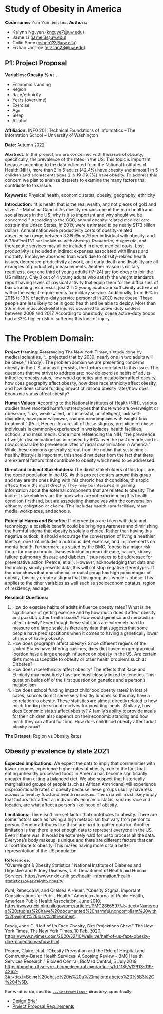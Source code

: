 # Study of Obesity in America 

**Code name:** Yum Yum
test test
**Authors:**
- Kailynn Nguyen (knguye7@uw.edu)
- Jaime Li (jaimel3@uw.edu)
- Collin Shen (cshen123@uw.edu)
- Erzhan Umarov (erzhan23@uw.edu)

## P1: Project Proposal

**Variables: Obesity % vs…**  
- Economic standing
- Region
- Race/ethnicity
- Years (over time)
- Exercise
- Age
- Sleep
- Alcohol

**Affiliation:** INFO 201: Technical Foundations of Informatics – The Information School – University of Washington

**Date:** Autumn 2022

**Abstract:**
In this project, we are concerned with the issue of obesity, specifically, the prevalence of the rates in the US. This topic is important because according to the data collected from the National Institutes of Health (NIH), more than 2 in 5 adults (42.4%) have obesity and almost 1 in 5 children and adolescents ages 2 to 19 (19.3%) have obesity. To address this concern we plan to analyze datasets to examine the many factors that contribute to this issue.

**Keywords:** Physical health, economic status, obesity, geography, ethnicity

**Introduction:** “It is health that is the real wealth, and not pieces of gold and silver.” – Mahatma Gandhi. As obesity remains one of the main health and social issues in the US, why is it so important and why should we be concerned ? According to the CDC, annual obesity-related medical care costs in the United States, in 2019, were estimated to be nearly $173 billion dollars. Annual nationwide productivity costs of obesity-related absenteeism range between $3.38 billion ($79 per individual with obesity) and $6.38 billion ($132 per individual with obesity). Preventive, diagnostic, and therapeutic services may all be included in direct medical costs. Lost productivity is included in indirect expenses associated with illness and mortality. Employee absences from work due to obesity-related health issues, decreased productivity at work, and early death and disability are all examples of productivity measurements. Another reason is military readiness, over one third of young adults (17–24) are too obese to join the US military. Only 3 out of 4 young adults who satisfy the weight standards report having levels of physical activity that equip them for the difficulties of basic training. As a result, just 2 in 5 young adults are sufficiently active and within the weight requirements for military service. Additionally, from 16% in 2015 to 19% of active-duty service personnel in 2020 were obese. These people are less likely to be in good health and be able to deploy. More than 3.6 million musculoskeletal injuries occurred to active-duty soldiers between 2008 and 2017. According to one study, obese active-duty troops had a 33% higher risk of suffering this kind of injury.

# **The Problem Domain:**

**Project framing:**
Referencing The New York Times, a study done by medical scientists, “…projected that by 2030, nearly one in two adults will be obese,” (Brody). The problem domain we are presenting concerns obesity in the U.S. and as it persists, the factors correlated to this issue. The questions that we strive to address are: how do exercise habits of adults influence obesity rates, how would genetics and metabolism affect obesity, how does geography affect obesity, how does race/ethnicity affect obesity, and how does school funding impact childhood obesity rates/how does Economic status affect obesity?

**Human Values:**
According to the National Institutes of Health (NIH), various studies have reported harmful stereotypes that those who are overweight or obese are, “lazy, weak-willed, unsuccessful, unintelligent, lack self-discipline, have poor willpower, and are noncompliant with weight-loss treatment,” (Puhl, Heuer). As a result of these stigmas, prejudice of obese individuals is commonly experienced in workplaces, health facilities, schools, and mass media. Once more referencing the NIH, “the prevalence of weight discrimination has increased by 66% over the past decade, and is now comparable to prevalence rates of racial discrimination in America.” While these opinions generally sprout from the notion that sustaining a healthy lifestyle is important, this should not deter from the fact that there are external factors that contribute to obesity which need to be addressed.

**Direct and Indirect Stakeholders:**
The direct stakeholders of this topic are the obese population in the US. As this project centers around this group and they are the ones living with this chronic health condition, this topic affects them the most directly. They may be interested in gaining information about the external components that are related to obesity. The indirect stakeholders are the ones who are not experiencing this health condition firsthand, but are associating themselves with the conversation either by obligation or choice. This includes health care facilities, mass media, workplaces, and schools.

**Potential Harms and Benefits:**
If interventions are taken with data and technology, a possible benefit could be bringing awareness and diminishing the harmful stigma that obesity is solely a choice. Rather than having this negative outlook, it should encourage the conversation of living a healthier lifestyle, one that includes a nutritious diet, exercise, and improvements on mental health. Furthermore, as stated by the BMC, “obese is a major risk factor for many chronic diseases including heart disease, cancer, kidney failure, pulmonary disease and diabetes,” thus needs to be addressed for preventative action (Pearce, et al.). However, acknowledging that data and technology simply presents data, this will not stop negative stereotypes. If the data shows that one ethnical or racial group has high percentages of obesity, this may create a stigma that this group as a whole is obese. This applies to the other variables as well such as socioeconomic status, region of residency, and age.

**Research Questions:**
1. How do exercise habits of adults influence obesity rates? What is the significance of getting exercise and by how much does it affect obesity and possibly other health issues? How would genetics and metabolism affect obesity? Even though these statistics are extremely hard to measure on a large scale, is there any data that suggests that some people have predispositions when it comes to having a genetically lower chance of having obesity.  
2. How does geography affect obesity? Since different regions of the United States have differing cuisines, does diet based on geographical location have a large enough influence on obesity in the US. Are certain diets more susceptible to obesity or other health problems such as Diabetes?
3. How does race/ethnicity affect obesity? The effects that Race and Ethnicity may most likely have are most closely linked to genetics. This question builds off of the first question on genetics and a person’s metabolism.
4. How does school funding impact childhood obesity rates? In lots of cases, schools do not serve very healthy lunches so this may have a correlation to obesity. These statistics are almost directly related to how much funding the school receives for providing meals. Similarly, how does Economic status affect obesity? A family’s ability to provide meals for their children also depends on their economic standing and how much they can afford for food.
How does childhood obesity affect adult obesity rates?

**The Dataset:**
Region vs Obesity Rates

## Obesity prevalence by state 2021



**Expected Implications:** We expect the data to imply that communities with lower incomes experience higher rates of obesity, due to the fact that eating unhealthy processed foods in America has become significantly cheaper than eating a balanced diet. We also suspect that historically marginalized groups of people (such as African Americans) will experience disproportionate rates of obesity because these groups usually have less access to healthy food and health resources. The data will most likely imply that factors that affect an individual’s economic status, such as race and location, are what affect a person’s likelihood of obesity.


**Limitations:**
There isn't one set factor that contributes to obesity. There are some factors such as having a high metabolism that vary from person to person. Genetic attributes like these are hard to gather data for. Another limitation is that there is not enough data to represent everyone in the US. Even if there was, it would be extremely hard for us to process all the data. Everyone’s body makeup is unique and there are different factors that can all contribute to obesity. This makes having more data a better representation of the US population.

**References:**  
“Overweight & Obesity Statistics.” National Institute of Diabetes and Digestive and Kidney Diseases, U.S. Department of Health and Human Services, https://www.niddk.nih.gov/health-information/health-statistics/overweight-obesity.   

Puhl, Rebecca M, and Chelsea A Heuer. “Obesity Stigma: Important Considerations for Public Health.” American Journal of Public Health, American Public Health Association, June 2010, https://www.ncbi.nlm.nih.gov/pmc/articles/PMC2866597/#:~:text=Numerous%20studies%20have%20documented%20harmful,noncompliant%20with%20weight%2Dloss%20treatment.

Brody, Jane E. “Half of Us Face Obesity, Dire Projections Show.” The New York Times, The New York Times, 10 Feb. 2020, https://www.nytimes.com/2020/02/10/well/live/half-of-us-face-obesity-dire-projections-show.html.

Pearce, Claire, et al. “Obesity Prevention and the Role of Hospital and Community-Based Health Services: A Scoping Review - BMC Health Services Research.” BioMed Central, BioMed Central, 5 July 2019, https://bmchealthservres.biomedcentral.com/articles/10.1186/s12913-019-4262-3#:~:text=Being%20obese%20is%20a%20major,diabetes%20%5B3%2C%204%5D.



For what to do, see the [`../instructions/`](../instructions/) directory, specifically:

* [Design Brief](../instructions/project-design-brief.pdf)
* [Project Proposal Requirements](../instructions/p01-proposal-requirements.md)
